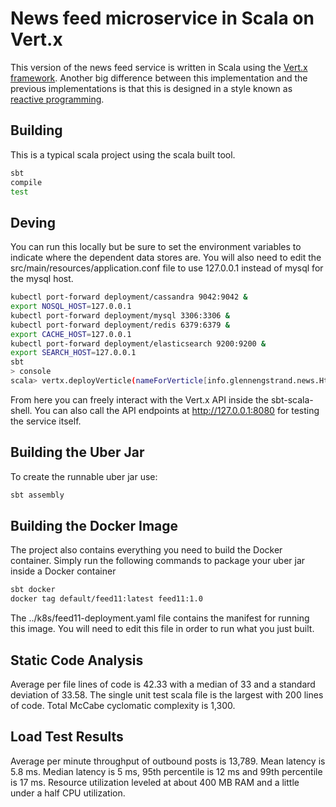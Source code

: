 # News feed microservice in Scala on Vert.x

This version of the news feed service is written in Scala using the [Vert.x framework](https://vertx.io/blog/scala-is-here/). Another big difference between this implementation and the previous implementations is that this is designed in a style known as [reactive programming](https://www.reactivemanifesto.org/).

## Building

This is a typical scala project using the scala built tool.

```bash
sbt
compile
test
```

## Deving

You can run this locally but be sure to set the environment variables to indicate where the dependent data stores are. You will also need to edit the src/main/resources/application.conf file to use 127.0.0.1 instead of mysql for the mysql host.

```bash
kubectl port-forward deployment/cassandra 9042:9042 &
export NOSQL_HOST=127.0.0.1
kubectl port-forward deployment/mysql 3306:3306 &
kubectl port-forward deployment/redis 6379:6379 &
export CACHE_HOST=127.0.0.1
kubectl port-forward deployment/elasticsearch 9200:9200 & 
export SEARCH_HOST=127.0.0.1
sbt
> console
scala> vertx.deployVerticle(nameForVerticle[info.glennengstrand.news.HttpVerticle])
```

From here you can freely interact with the Vert.x API inside the sbt-scala-shell. You can also call the API endpoints at http://127.0.0.1:8080 for testing the service itself.

## Building the Uber Jar

To create the runnable uber jar use:

```bash
sbt assembly
```

## Building the Docker Image

The project also contains everything you need to build the Docker container. Simply run the following commands to package your uber jar inside a Docker container

```bash
sbt docker
docker tag default/feed11:latest feed11:1.0
```

The ../k8s/feed11-deployment.yaml file contains the manifest for running this image. You will need to edit this file in order to run what you just built.

## Static Code Analysis

Average per file lines of code is 42.33 with a median of 33 and a standard deviation of 33.58. The single unit test scala file is the largest with 200 lines of code. Total McCabe cyclomatic complexity is 1,300.

## Load Test Results

Average per minute throughput of outbound posts is 13,789. Mean latency is 5.8 ms. Median latency is 5 ms, 95th percentile is 12 ms and 99th percentile is 17 ms. Resource utilization leveled at about 400 MB RAM and a little under a half CPU utilization.
